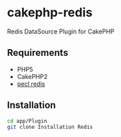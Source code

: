 cakephp-redis
=============

Redis DataSource Plugin for CakePHP

## Requirements
- PHP5
- CakePHP2
- [pecl redis](http://pecl.php.net/package/redis)


## Installation

```sh
cd app/Plugin
git clone Installation Redis
```
